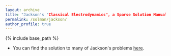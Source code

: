 ```yaml
---
layout: archive
title: "Jackson's "Classical Electrodynamics", a Sparse Solution Manual"
permalink: /solman/jackson/
author_profile: true
---
```


{% include base_path %}

* You can find the solution to many of Jackson's problems [here](http://www-personal.umich.edu/~pran/jackson/). 